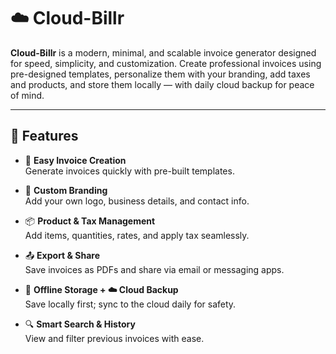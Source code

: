 # ☁️ Cloud-Billr

**Cloud-Billr** is a modern, minimal, and scalable invoice generator designed for speed, simplicity, and customization. Create professional invoices using pre-designed templates, personalize them with your branding, add taxes and products, and store them locally — with daily cloud backup for peace of mind.

---

## 🚀 Features

- 🧾 **Easy Invoice Creation**  
  Generate invoices quickly with pre-built templates.

- 🎨 **Custom Branding**  
  Add your own logo, business details, and contact info.

- 📦 **Product & Tax Management**  
  Add items, quantities, rates, and apply tax seamlessly.

- 📤 **Export & Share**  
  Save invoices as PDFs and share via email or messaging apps.

- 💾 **Offline Storage + ☁️ Cloud Backup**  
  Save locally first; sync to the cloud daily for safety.

- 🔍 **Smart Search & History**  
  View and filter previous invoices with ease.

